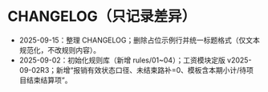 # CHANGELOG（只记录差异）

- 2025-09-15：整理 CHANGELOG；删除占位示例行并统一标题格式（仅文本规范化，不改规则内容）。
- 2025-09-02：初始化规则库（新增 rules/01~04）；工资模块定版 v2025-09-02R3；新增“报销有效状态口径、未结束路补=0、模板含本期小计/待项目结束结算项”。
